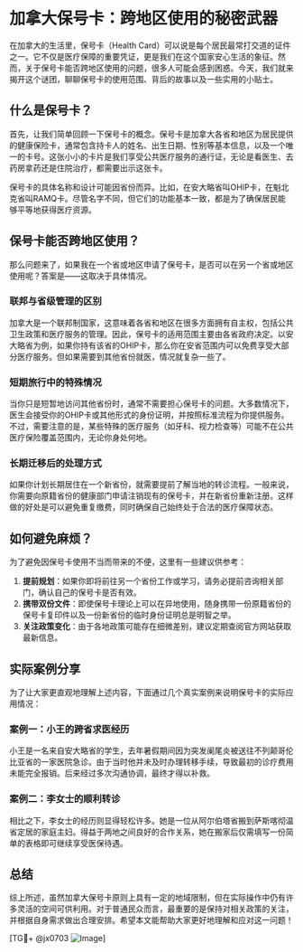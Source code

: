 # 加拿大保号卡：跨地区使用的秘密武器

在加拿大的生活里，保号卡（Health Card）可以说是每个居民最常打交道的证件之一。它不仅是医疗保障的重要凭证，更是我们在这个国家安心生活的象征。然而，关于保号卡能否跨地区使用的问题，很多人可能会感到困惑。今天，我们就来揭开这个谜团，聊聊保号卡的使用范围、背后的故事以及一些实用的小贴士。

## 什么是保号卡？

首先，让我们简单回顾一下保号卡的概念。保号卡是加拿大各省和地区为居民提供的健康保险卡，通常包含持卡人的姓名、出生日期、性别等基本信息，以及一个唯一的卡号。这张小小的卡片是我们享受公共医疗服务的通行证，无论是看医生、去药房拿药还是住院治疗，都需要出示这张卡。

保号卡的具体名称和设计可能因省份而异。比如，在安大略省叫OHIP卡，在魁北克省叫RAMQ卡。尽管名字不同，但它们的功能基本一致，都是为了确保居民能够平等地获得医疗资源。

## 保号卡能否跨地区使用？

那么问题来了，如果我在一个省或地区申请了保号卡，是否可以在另一个省或地区使用呢？答案是——这取决于具体情况。

### 联邦与省级管理的区别

加拿大是一个联邦制国家，这意味着各省和地区在很多方面拥有自主权，包括公共卫生政策和医疗服务的管理。因此，保号卡的适用范围主要由各省政府决定。以安大略省为例，如果你持有该省的OHIP卡，那么你在安省范围内可以免费享受大部分医疗服务。但如果需要到其他省份就医，情况就复杂一些了。

### 短期旅行中的特殊情况

当你只是短暂地访问其他省份时，通常不需要担心保号卡的问题。大多数情况下，医生会接受你的OHIP卡或其他形式的身份证明，并按照标准流程为你提供服务。不过，需要注意的是，某些特殊的医疗服务（如牙科、视力检查等）可能不在公共医疗保险覆盖范围内，无论你身处何地。

### 长期迁移后的处理方式

如果你计划长期居住在一个新省份，就需要提前了解当地的转诊流程。一般来说，你需要向原籍省份的健康部门申请注销现有的保号卡，并在新省份重新注册。这样做的好处是可以避免重复缴费，同时确保自己始终处于合法的医疗保障状态。

## 如何避免麻烦？

为了避免因保号卡使用不当而带来的不便，这里有一些建议供参考：

1. **提前规划**：如果你即将前往另一个省份工作或学习，请务必提前咨询相关部门，确认自己的保号卡是否有效。
2. **携带双份文件**：即使保号卡理论上可以在异地使用，随身携带一份原籍省份的保号卡复印件以及一份新省份的临时身份证明总是明智之举。
3. **关注政策变化**：由于各地政策可能存在细微差别，建议定期查阅官方网站获取最新信息。

## 实际案例分享

为了让大家更直观地理解上述内容，下面通过几个真实案例来说明保号卡的实际应用情况：

### 案例一：小王的跨省求医经历

小王是一名来自安大略省的学生，去年暑假期间因为突发阑尾炎被送往不列颠哥伦比亚省的一家医院急诊。由于当时他并未及时办理转移手续，导致最初的诊疗费用未能完全报销。后来经过多次沟通协调，最终才得以补救。

### 案例二：李女士的顺利转诊

相比之下，李女士的经历则显得轻松许多。她是一位从阿尔伯塔省搬到萨斯喀彻温省定居的家庭主妇。得益于两地之间良好的合作关系，她在搬家后仅需填写一份简单的表格即可继续享受医保待遇。

## 总结

综上所述，虽然加拿大保号卡原则上具有一定的地域限制，但在实际操作中仍有许多灵活的空间可供利用。对于普通民众而言，最重要的是保持对相关政策的关注，并根据自身需求做出合理安排。希望本文能帮助大家更好地理解和应对这一问题！

[TG💪+ @jx0703 ![Image](https://github.com/user-attachments/assets/dbca1d08-cadb-493c-b0ec-ad6f7a83f270)]